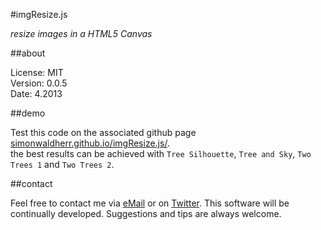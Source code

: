 #imgResize.js

*resize images in a HTML5 Canvas*

##about

License:   MIT  
Version: 0.0.5  
Date:   4.2013  

##demo

Test this code on the associated github page [simonwaldherr.github.io/imgResize.js/](http://simonwaldherr.github.io/imgResize.js/).  
the best results can be achieved with  ```Tree Silhouette```, ```Tree and Sky```, ```Two Trees 1``` and ```Two Trees 2```.

##contact

Feel free to contact me via [eMail](mailto:contact@simonwaldherr.de) or on [Twitter](http://twitter.com/simonwaldherr). This software will be continually developed. Suggestions and tips are always welcome.
